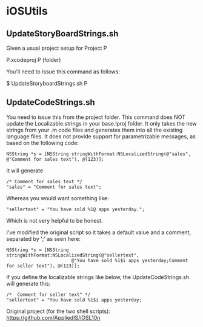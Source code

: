 iOSUtils
========

UpdateStoryBoardStrings.sh
--------------------------
Given a usual project setup for Project P

P.xcodeproj
P (folder)

You'll need to issue this command as follows:

$ UpdateStoryboardStrings.sh P

UpdateCodeStrings.sh
--------------------
You need to issue this from the project folder. This command does NOT update the Localizable.strings in your base.lproj folder. It only takes the new strings from your .m code files and generates them into all the existing language files. It does not provide support for parametrizable messages, as based on the following code:

    NSString *s = [NSString stringWithFormat:NSLocalizedString(@"sales", @"Comment for sales text"), @(123)];

It will generate

    /* Comment for sales text */
    "sales" = "Comment for sales text";

Whereas you would want something like:

    "sellertext" = "You have sold %1@ apps yesterday.";

Which is not very helpful to be honest. 

I've modified the original script so it takes a default value and a comment, separated by ';' as seen here:

    NSString *s = [NSString stringWithFormat:NSLocalizedString(@"sellertext", 
                            @"You have sold %1$i apps yesterday;Comment for seller text"), @(123)];

If you define the localizable strings like below, the UpdateCodeStrings.sh will generate this:


    /*  Comment for seller text" */
    "sellertext" = "You have sold %1$i apps yesterday;

Original project (for the two shell scripts): https://github.com/AppliedIS/iOSL10n
